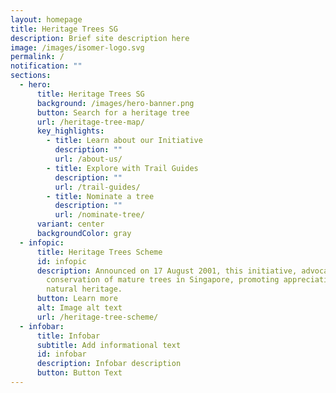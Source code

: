 ```yaml
---
layout: homepage
title: Heritage Trees SG
description: Brief site description here
image: /images/isomer-logo.svg
permalink: /
notification: ""
sections:
  - hero:
      title: Heritage Trees SG
      background: /images/hero-banner.png
      button: Search for a heritage tree
      url: /heritage-tree-map/
      key_highlights:
        - title: Learn about our Initiative
          description: ""
          url: /about-us/
        - title: Explore with Trail Guides
          description: ""
          url: /trail-guides/
        - title: Nominate a tree
          description: ""
          url: /nominate-tree/
      variant: center
      backgroundColor: gray
  - infopic:
      title: Heritage Trees Scheme
      id: infopic
      description: Announced on 17 August 2001, this initiative, advocates the
        conservation of mature trees in Singapore, promoting appreciation of our
        natural heritage.
      button: Learn more
      alt: Image alt text
      url: /heritage-tree-scheme/
  - infobar:
      title: Infobar
      subtitle: Add informational text
      id: infobar
      description: Infobar description
      button: Button Text
---
```


